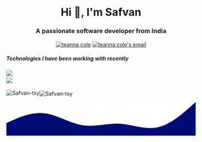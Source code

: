 <h1 align="center">Hi 👋, I'm Safvan</h1>
<h3 align="center">A passionate software developer from India</h3>
<!-- <img align='right' src="https://media.giphy.com/media/M9gbBd9nbDrOTu1Mqx/giphy.gif" width="230"> -->
<p align="center">
<a href="https://www.linkedin.com/in/muhammed-safvan-8b912a21b/" target="blank"><img align="center" src="https://img.shields.io/badge/linkedin-%230077B5.svg?style=for-the-badge&logo=linkedin&logoColor=white" alt="teanna cole"/></a>
<a href="mailto:safvanmanikulath@gmail.com" target="blank"><img align="center" src="https://img.shields.io/badge/Gmail-D14836?style=for-the-badge&logo=gmail&logoColor=white" alt="teanna cole's email"/>
</a>
  
</p>

<h5 align="left">Technologies I have been working with recently</h5>
<p align="left"> 
<img src="https://skillicons.dev/icons?i=html,css,javascript,ts,nodejs,cs,mongodb,redis,postgres,express,nestjs,dotnet," /> <br/>
<img src="https://skillicons.dev/icons?i=vue,react,nextjs,tailwindcss,git,aws,docker,prometheus,linux" />
</p>

<p><img align="left" src="https://github-readme-stats.vercel.app/api/top-langs/?username=Safvan-tsy&layout=compact&theme=tokyonight" alt="Safvan-tsy" /></p>
<p><img align="center" src="https://github-readme-streak-stats.herokuapp.com/?user=Safvan-tsy&&theme=tokyonight" alt="Safvan-tsy" /></p>

![bottom.png](https://raw.githubusercontent.com/iCharlesZ/FigureBed/master/img/readme-bottom.png)
